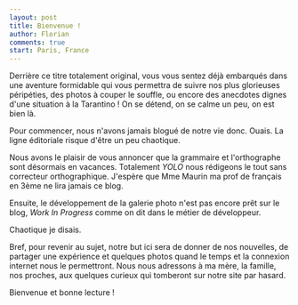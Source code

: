 ```yaml
---
layout: post
title: Bienvenue !
author: Florian
comments: true
start: Paris, France
---
```


Derrière ce titre totalement original, vous vous sentez déjà embarqués dans une aventure formidable qui vous permettra de suivre nos plus glorieuses péripéties, des photos à couper le souffle, ou encore des anecdotes dignes d'une situation à la Tarantino ! On se détend, on se calme un peu, on est bien là. 

Pour commencer, nous n'avons jamais blogué de notre vie donc. Ouais. La ligne éditoriale risque d'être un peu chaotique.

<!--more-->

Nous avons le plaisir de vous annoncer que la grammaire et l'orthographe sont désormais en vacances. Totalement *YOLO* nous rédigeons le tout sans correcteur orthographique. 
J'espère que Mme Maurin ma prof de français en 3ème ne lira jamais ce blog.

Ensuite, le développement de la galerie photo n'est pas encore prêt sur le blog, *Work In Progress* comme on dit dans le métier de développeur.

Chaotique je disais.

Bref, pour revenir au sujet, notre but ici sera de donner de nos nouvelles, de partager une expérience et quelques photos quand le temps et la connexion internet nous le permettront. Nous nous adressons à ma mère, la famille, nos proches, aux quelques curieux qui tomberont sur notre site par hasard.

Bienvenue et bonne lecture !



